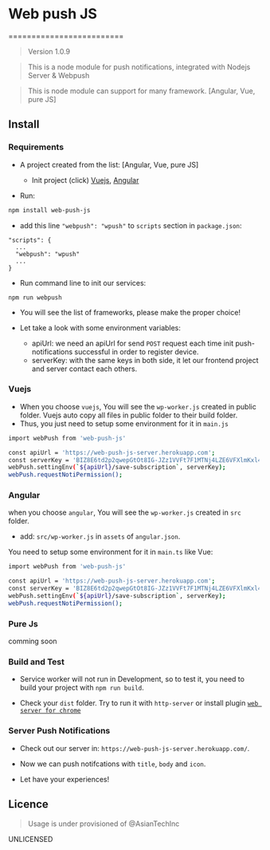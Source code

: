 # Web push JS
=========================
> Version 1.0.9

> This is a node module for push notifications, integrated with Nodejs Server & Webpush

> This is node module can support for many framework. [Angular, Vue, pure JS]

## Install
### Requirements

- A project created from the list: [Angular, Vue, pure JS]

  - Init project (click) [Vuejs](https://cli.vuejs.org/guide/creating-a-project.html#vue-create), [Angular](https://angular.io/cli)

- Run: 
```bash
npm install web-push-js
```

- add this line `"webpush": "wpush"` to `scripts` section in `package.json`:
```
"scripts": {
  ...
  "webpush": "wpush"
  ...
}
```
- Run command line to init our services:
```
npm run webpush
```

- You will see the list of frameworks, please make the proper choice!

- Let take a look with some environment variables:
  - apiUrl: we need an apiUrl for send `POST` request each time init push-notifications successful in order to register device.
  - serverKey: with the same keys in both side, it let our frontend project and server contact each others.

### Vuejs

- When you choose `vuejs`, You will see the `wp-worker.js` created in public folder. Vuejs auto copy all files in public folder to their build folder.
- Thus, you just need to setup some environment for it in `main.js`

```bash
import webPush from 'web-push-js'

const apiUrl = 'https://web-push-js-server.herokuapp.com';
const serverKey = 'BIZ8E6td2p2qwepGtOt8IG-JZz1VVFt7F1MTNj4LZE6VFXlmKxl4cZKM8qP5kJIHdJvHZPVqfbrpiSBb6iLXILI';
webPush.settingEnv(`${apiUrl}/save-subscription`, serverKey);
webPush.requestNotiPermission();
```

### Angular

when you choose `angular`, You will see the `wp-worker.js` created in `src` folder.

- add: `src/wp-worker.js` in `assets` of `angular.json`.

You need to setup some environment for it in `main.ts` like Vue:

```bash
import webPush from 'web-push-js'

const apiUrl = 'https://web-push-js-server.herokuapp.com';
const serverKey = 'BIZ8E6td2p2qwepGtOt8IG-JZz1VVFt7F1MTNj4LZE6VFXlmKxl4cZKM8qP5kJIHdJvHZPVqfbrpiSBb6iLXILI';
webPush.settingEnv(`${apiUrl}/save-subscription`, serverKey);
webPush.requestNotiPermission();
```

### Pure Js
comming soon



### Build and Test
- Service worker will not run in Development, so to test it, you need to build your project with `npm run build`.

- Check your `dist` folder. Try to run it with `http-server` or install plugin [`web server for chrome`](https://chrome.google.com/webstore/detail/web-server-for-chrome/ofhbbkphhbklhfoeikjpcbhemlocgigb?utm_source=chrome-ntp-launcher)


### Server Push Notifications
- Check out our server in: `https://web-push-js-server.herokuapp.com/`.

- Now we can push notifcations with `title`, `body` and `icon`.
- Let have your experiences!

## Licence

> Usage is under provisioned of @AsianTechInc

UNLICENSED
